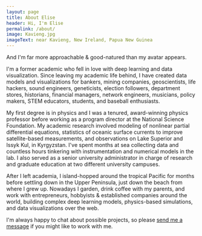 ```yaml
---
layout: page
title: About Elise
header: Hi, I'm Elise
permalink: /about/
image: Kavieng.jpg
imageText: near Kavieng, New Ireland, Papua New Guinea
---
```


And I'm far more approachable & good-natured than my avatar appears.

I'm a former academic who fell in love with deep learning and data visualization. Since leaving my academic life behind, I have created data models and visualizations for bankers, mining companies, geoscientists, life hackers, sound engineers, geneticists, election followers, department stores, historians, financial managers, network engineers, musicians, policy makers, STEM educators, students, and baseball enthusiasts.

My first degree is in physics and I was a tenured, award-winning physics professor before working as a program director at the National Science Foundation. My academic research involved modeling of nonlinear partial differential equations, statistics of oceanic surface currents to improve satellite-based measurements, and observations on Lake Superior and Issyk Kul, in Kyrgyzstan. I've spent months at sea collecting data and countless hours tinkering with instrumentation and numerical models in the lab. I also served as a senior university administrator in charge of research and graduate education at two different university campuses.

After I left academia, I island-hopped around the tropical Pacific for months before settling down in the Upper Peninsula, just down the beach from where I grew up. Nowadays I garden, drink coffee with my parents, and work with entrepreneurs, hobbyists & established companies around the world, building complex deep learning models, physics-based simulations, and data visualizations over the web.

I'm always happy to chat about possible projects, so please <a href="mailto:elise.ralph@gmail.com?subject=tell%20me%20more!"> <span class = redTreeChar>send me a message</span></a> if you might like to work with me.
